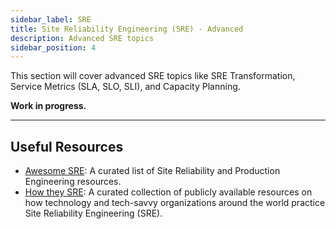 ```yaml
---
sidebar_label: SRE
title: Site Reliability Engineering (SRE) - Advanced
description: Advanced SRE topics
sidebar_position: 4
---
```


This section will cover advanced SRE topics like SRE Transformation, Service Metrics (SLA, SLO, SLI), and Capacity Planning.

**Work in progress.**

---

## Useful Resources

- [Awesome SRE](https://sre.xyz/): A curated list of Site Reliability and Production Engineering resources.
- [How they SRE](https://github.com/upgundecha/howtheysre): A curated collection of publicly available resources on how technology and tech-savvy organizations around the world practice Site Reliability Engineering (SRE).
